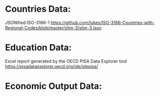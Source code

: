 # Countries Data:
JSONified ISO-3166-1
https://github.com/lukes/ISO-3166-Countries-with-Regional-Codes/blob/master/slim-3/slim-3.json

# Education Data:
Excel report generated by the OECD PISA Data Explorer tool
https://pisadataexplorer.oecd.org/ide/idepisa/

# Economic Output Data:

